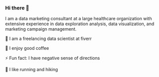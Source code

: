 ### Hi there 👋
I am a data marketing consultant at a large healthcare organization with extensive experience in data exploration analysis, data visualization, and marketing campaign management.

🔭 I am a freelancing data scientist at fiverr

🌱 I enjoy good coffee

⚡ Fun fact: I have negative sense of directions

💖 I like running and hiking
<!--
**SunshineLAData/SunshineLAData** is a ✨ _special_ ✨ repository because its `README.md` (this file) appears on your GitHub profile.

Here are some ideas to get you started:

🔭 I’m currently working on completing a Kaggle project about predicting house prices
🌱 I’m currently learning to build sophistcated models
⚡ Fun fact: I have negative sense of directions
-->
